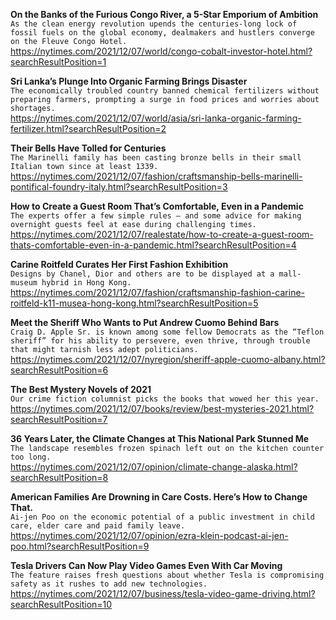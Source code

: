 **On the Banks of the Furious Congo River, a 5-Star Emporium of Ambition**\
`As the clean energy revolution upends the centuries-long lock of fossil fuels on the global economy, dealmakers and hustlers converge on the Fleuve Congo Hotel.`\
https://nytimes.com/2021/12/07/world/congo-cobalt-investor-hotel.html?searchResultPosition=1

**Sri Lanka’s Plunge Into Organic Farming Brings Disaster**\
`The economically troubled country banned chemical fertilizers without preparing farmers, prompting a surge in food prices and worries about shortages.`\
https://nytimes.com/2021/12/07/world/asia/sri-lanka-organic-farming-fertilizer.html?searchResultPosition=2

**Their Bells Have Tolled for Centuries**\
`The Marinelli family has been casting bronze bells in their small Italian town since at least 1339.`\
https://nytimes.com/2021/12/07/fashion/craftsmanship-bells-marinelli-pontifical-foundry-italy.html?searchResultPosition=3

**How to Create a Guest Room That’s Comfortable, Even in a Pandemic**\
`The experts offer a few simple rules — and some advice for making overnight guests feel at ease during challenging times.`\
https://nytimes.com/2021/12/07/realestate/how-to-create-a-guest-room-thats-comfortable-even-in-a-pandemic.html?searchResultPosition=4

**Carine Roitfeld Curates Her First Fashion Exhibition**\
`Designs by Chanel, Dior and others are to be displayed at a mall-museum hybrid in Hong Kong.`\
https://nytimes.com/2021/12/07/fashion/craftsmanship-fashion-carine-roitfeld-k11-musea-hong-kong.html?searchResultPosition=5

**Meet the Sheriff Who Wants to Put Andrew Cuomo Behind Bars**\
`Craig D. Apple Sr. is known among some fellow Democrats as the “Teflon sheriff” for his ability to persevere, even thrive, through trouble that might tarnish less adept politicians.`\
https://nytimes.com/2021/12/07/nyregion/sheriff-apple-cuomo-albany.html?searchResultPosition=6

**The Best Mystery Novels of 2021**\
`Our crime fiction columnist picks the books that wowed her this year.`\
https://nytimes.com/2021/12/07/books/review/best-mysteries-2021.html?searchResultPosition=7

**36 Years Later, the Climate Changes at This National Park Stunned Me**\
`The landscape resembles frozen spinach left out on the kitchen counter too long.`\
https://nytimes.com/2021/12/07/opinion/climate-change-alaska.html?searchResultPosition=8

**American Families Are Drowning in Care Costs. Here’s How to Change That.**\
`Ai-jen Poo on the economic potential of a public investment in child care, elder care and paid family leave.`\
https://nytimes.com/2021/12/07/opinion/ezra-klein-podcast-ai-jen-poo.html?searchResultPosition=9

**Tesla Drivers Can Now Play Video Games Even With Car Moving**\
`The feature raises fresh questions about whether Tesla is compromising safety as it rushes to add new technologies.`\
https://nytimes.com/2021/12/07/business/tesla-video-game-driving.html?searchResultPosition=10

